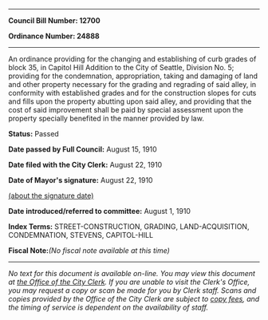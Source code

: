 

********

**Council Bill Number: 12700**
   
**Ordinance Number: 24888**
********

 An ordinance providing for the changing and establishing of curb grades of block 35, in Capitol Hill Addition to the City of Seattle, Division No. 5; providing for the condemnation, appropriation, taking and damaging of land and other property necessary for the grading and regrading of said alley, in conformity with established grades and for the construction slopes for cuts and fills upon the property abutting upon said alley, and providing that the cost of said improvement shall be paid by special assessment upon the property specially benefited in the manner provided by law.

**Status:** Passed
   
**Date passed by Full Council:** August 15, 1910
   
**Date filed with the City Clerk:** August 22, 1910
   
**Date of Mayor's signature:** August 22, 1910
   
[(about the signature date)](/~public/approvaldate.htm)
   
   
   
**Date introduced/referred to committee:** August 1, 1910
   
   
**Index Terms:** STREET-CONSTRUCTION, GRADING, LAND-ACQUISITION, CONDEMNATION, STEVENS, CAPITOL-HILL

**Fiscal Note:**_(No fiscal note available at this time)_
********

_No text for this document is available on-line. You may view this document at [the Office of the City Clerk](http://www.seattle.gov/leg/clerk/contactUs.htm). If you are unable to visit the Clerk's Office, you may request a copy or scan be made for you by Clerk staff. Scans and copies provided by the Office of the City Clerk are subject to [copy fees](http://clerk.seattle.gov/~public/clerkfees.htm), and the timing of service is dependent on the availability of staff._

